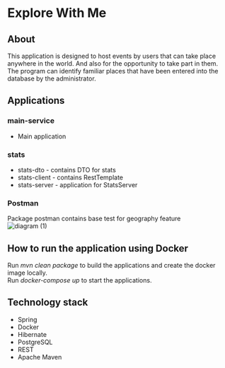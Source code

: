 # Explore With Me  
## About  
This application is designed to host events by users that can take place anywhere in the world. And also for the opportunity to take part in them.  
The program can identify familiar places that have been entered into the database by the administrator.  
## Applications  
### main-service  
* Main application  
### stats  
* stats-dto - contains DTO for stats  
* stats-client - contains RestTemplate  
* stats-server - application for StatsServer
### Postman  
Package postman contains base test for geography feature  
![diagram (1)](https://github.com/SkorokhodovSemen/java-explore-with-me/assets/80544964/8548bdfe-9482-4715-8b7d-0128dbb6e133)  
## How to run the application using Docker  
Run *mvn clean package* to build the applications and create the docker image locally.  
Run *docker-compose up* to start the applications.  
##  Technology stack  
* Spring
* Docker
* Hibernate
* PostgreSQL
* REST
* Apache Maven  

